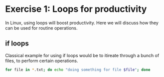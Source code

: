 # Exercise 1: Loops for productivity

In Linux, using loops will boost productivity. Here we will discuss how they can be used for routine operations.

## if loops

Classical example for using if loops would be to itireate through a bunch of files, to perform certain operations.
```bash
for file in *.txt; do echo "doing something for file $file"; done
```
